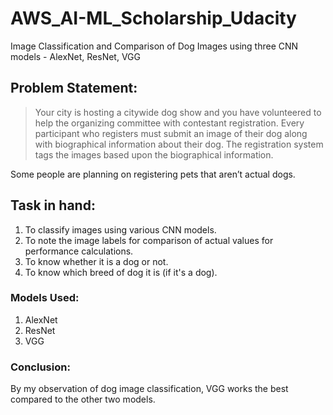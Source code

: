 # AWS_AI-ML_Scholarship_Udacity
Image Classification and Comparison of Dog Images using three CNN models - AlexNet, ResNet, VGG 

## Problem Statement:

> Your city is hosting a citywide dog show and you have volunteered to help the organizing committee with contestant registration. Every participant who registers must submit an image of their dog along with biographical information about their dog. The registration system tags the images based upon the biographical information.

Some people are planning on registering pets that aren’t actual dogs.

## Task in hand:

1. To classify images using various CNN models.
2. To note the image labels for comparison of actual values for performance calculations.
3. To know whether it is a dog or not.
4. To know which breed of dog it is (if it's a dog).

### Models Used:

1. AlexNet
2. ResNet
3. VGG

### Conclusion: 

By my observation of dog image classification, VGG works the best compared to the other two models.
